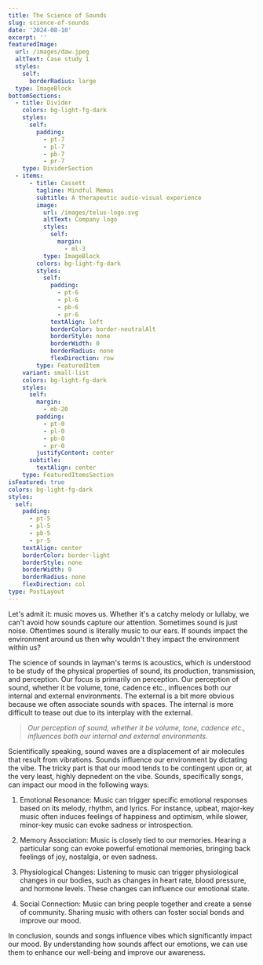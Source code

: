 ```yaml
---
title: The Science of Sounds
slug: science-of-sounds
date: '2024-08-10'
excerpt: ''
featuredImage:
  url: /images/daw.jpeg
  altText: Case study 1
  styles:
    self:
      borderRadius: large
  type: ImageBlock
bottomSections:
  - title: Divider
    colors: bg-light-fg-dark
    styles:
      self:
        padding:
          - pt-7
          - pl-7
          - pb-7
          - pr-7
    type: DividerSection
  - items:
      - title: Cassett
        tagline: Mindful Memos
        subtitle: A therapeutic audio-visual experience
        image:
          url: /images/telus-logo.svg
          altText: Company logo
          styles:
            self:
              margin:
                - ml-3
          type: ImageBlock
        colors: bg-light-fg-dark
        styles:
          self:
            padding:
              - pt-6
              - pl-6
              - pb-6
              - pr-6
            textAlign: left
            borderColor: border-neutralAlt
            borderStyle: none
            borderWidth: 0
            borderRadius: none
            flexDirection: row
        type: FeaturedItem
    variant: small-list
    colors: bg-light-fg-dark
    styles:
      self:
        margin:
          - mb-20
        padding:
          - pt-0
          - pl-0
          - pb-0
          - pr-0
        justifyContent: center
      subtitle:
        textAlign: center
    type: FeaturedItemsSection
isFeatured: true
colors: bg-light-fg-dark
styles:
  self:
    padding:
      - pt-5
      - pl-5
      - pb-5
      - pr-5
    textAlign: center
    borderColor: border-light
    borderStyle: none
    borderWidth: 0
    borderRadius: none
    flexDirection: col
type: PostLayout
---
```

Let's admit it: music moves us. Whether it's a catchy melody or lullaby, we can't avoid how sounds capture our attention. Sometimes sound is just noise. Oftentimes sound is literally music to our ears. If sounds impact the environment around us then why wouldn't they impact the environment within us?

The science of sounds in layman's terms is acoustics, which is understood to be study of the physical properties of sound, its production, transmission, and perception. Our focus is primarily on perception. Our perception of sound, whether it be volume, tone, cadence etc., influences both our internal and external environments. The external is a bit more obvious because we often associate sounds with spaces. The internal is more difficult to tease out due to its interplay with the external.



> *Our perception of sound, whether it be volume, tone, cadence etc., influences both our internal and external environments.*



Scientifically speaking, sound waves are a displacement of air molecules that result from vibrations. Sounds influence our environment by dictating the vibe. The tricky part is that our mood tends to be contingent upon or, at the very least, highly depnedent on the vibe. Sounds, specifically songs, can impact our mood in the following ways:

1.  Emotional Resonance: Music can trigger specific emotional responses based on its melody, rhythm, and lyrics. For instance, upbeat, major-key music often induces feelings of happiness and optimism, while slower, minor-key music can evoke sadness or introspection.

2.  Memory Association: Music is closely tied to our memories. Hearing a particular song can evoke powerful emotional memories, bringing back feelings of joy, nostalgia, or even sadness.

3.  Physiological Changes: Listening to music can trigger physiological changes in our bodies, such as changes in heart rate, blood pressure, and hormone levels. These changes can influence our emotional state.

4.  Social Connection: Music can bring people together and create a sense of community. Sharing music with others can foster social bonds and improve our mood.

In conclusion, sounds and songs influence vibes which significantly impact our mood. By understanding how sounds affect our emotions, we can use them to enhance our well-being and improve our awareness.


